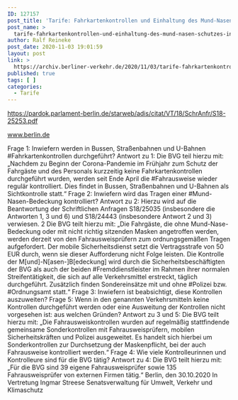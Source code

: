 ```yaml
---
ID: 127157
post_title: 'Tarife: Fahrkartenkontrollen und Einhaltung des Mund-Nasen-Schutzes in Bussen, Straßenbahnen und U-Bahnen, aus Senat'
post_name: >
  tarife-fahrkartenkontrollen-und-einhaltung-des-mund-nasen-schutzes-in-bussen-strassenbahnen-und-u-bahnen-aus-senat
author: Ralf Reineke
post_date: 2020-11-03 19:01:59
layout: post
link: >
  https://archiv.berliner-verkehr.de/2020/11/03/tarife-fahrkartenkontrollen-und-einhaltung-des-mund-nasen-schutzes-in-bussen-strassenbahnen-und-u-bahnen-aus-senat/
published: true
tags: [ ]
categories:
  - Tarife
---
```

https://pardok.parlament-berlin.de/starweb/adis/citat/VT/18/SchrAnfr/S18-25253.pdf

www.berlin.de

Frage 1:
Inwiefern werden in Bussen, Straßenbahnen und U-Bahnen #Fahrkartenkontrollen durchgeführt?
Antwort zu 1:
Die BVG teil hierzu mit:
„Nachdem zu Beginn der Corona-Pandemie im Frühjahr zum Schutz der Fahrgäste und des
Personals kurzzeitig keine Fahrkartenkontrollen durchgeführt wurden, werden seit Ende
April die #Fahrausweise wieder regulär kontrolliert. Dies findet in Bussen, Straßenbahnen
und U-Bahnen als Sichtkontrolle statt.“
Frage 2:
Inwiefern wird das Tragen einer #Mund-Nasen-Bedeckung kontrolliert?
Antwort zu 2:
Hierzu wird auf die Beantwortung der Schriftlichen Anfragen S18/25035 (insbesondere die
Antworten 1, 3 und 6) und S18/24443 (insbesondere Antwort 2 und 3) verwiesen.
2
Die BVG teilt hierzu mit:
„Die Fahrgäste, die ohne Mund-Nase-Bedeckung oder mit nicht richtig sitzenden Masken
angetroffen werden, werden derzeit von den Fahrausweisprüfern zum ordnungsgemäßen
Tragen aufgefordert. Der mobile Sicherheitsdienst setzt die Vertragsstrafe von 50 EUR
durch, wenn sie dieser Aufforderung nicht Folge leisten.
Die Kontrolle der M[und]-N[asen-]B[edeckung] wird durch die Sicherheitsbeschäftigten der
BVG als auch der beiden #Fremddienstleister im Rahmen ihrer normalen Streifentätigkeit,
die sich auf alle Verkehrsmittel erstreckt, täglich durchgeführt. Zusätzlich finden
Sondereinsätze mit und ohne #Polizei bzw. #Ordnungsamt statt.“
Frage 3:
Inwiefern ist beabsichtigt, diese Kontrollen auszuweiten?
Frage 5:
Wenn in den genannten Verkehrsmitteln keine Kontrollen durchgeführt werden oder eine Ausweitung der
Kontrollen nicht vorgesehen ist: aus welchen Gründen?
Antwort zu 3 und 5:
Die BVG teilt hierzu mit:
„Die Fahrausweiskontrollen wurden auf regelmäßig stattfindende gemeinsame
Sonderkontrollen mit Fahrausweisprüfern, mobilen Sicherheitskräften und Polizei
ausgeweitet. Es handelt sich hierbei um Sonderkontrollen zur Durchsetzung der
Maskenpflicht, bei der auch Fahrausweise kontrolliert werden.“
Frage 4:
Wie viele Kontrolleurinnen und Kontrolleure sind für die BVG tätig?
Antwort zu 4:
Die BVG teilt hierzu mit:
„Für die BVG sind 39 eigene Fahrausweisprüfer sowie 135 Fahrausweisprüfer von externen
Firmen tätig.“
Berlin, den 30.10.2020
In Vertretung
Ingmar Streese
Senatsverwaltung für
Umwelt, Verkehr und Klimaschutz